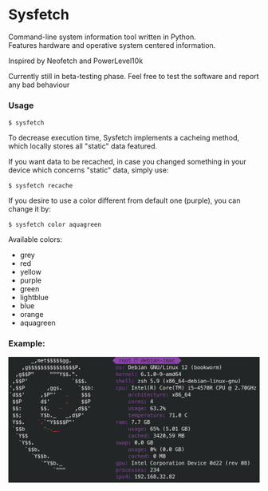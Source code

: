 # Sysfetch
Command-line system information tool written in Python.\
Features hardware and operative system centered information.

Inspired by Neofetch and PowerLevel10k

Currently still in beta-testing phase. Feel free to test the software and report any bad behaviour 

### Usage

```commandline
$ sysfetch
```
To decrease execution time, Sysfetch implements a cacheing method, 
which locally stores all "static" data featured.

If you want data to be recached, in case you changed something in 
your device which concerns "static" data, simply use:

```commandline
$ sysfetch recache
```

If you desire to use a color different from default one (purple), 
you can change it by:

```commandline
$ sysfetch color aquagreen
```

Available colors:
- grey
- red
- yellow
- purple
- green
- lightblue
- blue
- orange
- aquagreen

### Example:
![example.png](example.png)